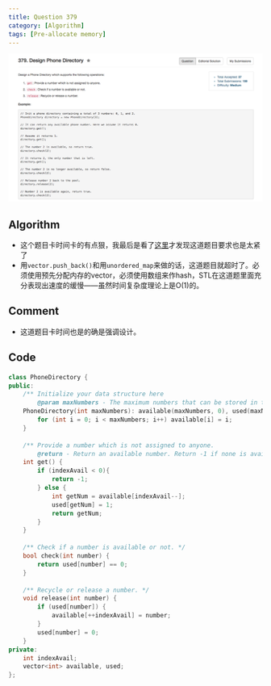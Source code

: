 ```yaml
---
title: Question 379
category: [Algorithm]
tags: [Pre-allocate memory]
---
```


![Description](../Assets/Figure/question379.png)

## Algorithm 

- 这个题目卡时间卡的有点狠，我最后是看了[这里](https://discuss.leetcode.com/topic/53098/c-two-array-solution)才发现这道题目要求也是太紧了
- 用`vector.push_back()`和用`unordered_map`来做的话，这道题目就超时了。必须使用预先分配内存的vector，必须使用数组来作hash，STL在这道题里面充分表现出速度的缓慢——虽然时间复杂度理论上是O(1)的。

## Comment

- 这道题目卡时间也是的确是强调设计。

## Code

```c++
class PhoneDirectory {
public:
    /** Initialize your data structure here
        @param maxNumbers - The maximum numbers that can be stored in the phone directory. */
    PhoneDirectory(int maxNumbers): available(maxNumbers, 0), used(maxNumbers,0), indexAvail(maxNumbers - 1){
        for (int i = 0; i < maxNumbers; i++) available[i] = i; 
    }
    
    /** Provide a number which is not assigned to anyone.
        @return - Return an available number. Return -1 if none is available. */
    int get() {
        if (indexAvail < 0){
            return -1;
        } else {
            int getNum = available[indexAvail--];
            used[getNum] = 1;
            return getNum;
        }
    }
    
    /** Check if a number is available or not. */
    bool check(int number) {
        return used[number] == 0;
    }
    
    /** Recycle or release a number. */
    void release(int number) {
        if (used[number]) {
            available[++indexAvail] = number;
        }
        used[number] = 0;
    }
private: 
    int indexAvail;
    vector<int> available, used;
};

```